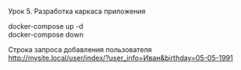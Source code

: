 

Урок 5. Разработка каркаса приложения  
  
docker-compose up -d  
docker-compose down  
  
Строка запроса добавления пользователя  
http://mysite.local/user/index/?user_info=Иван&birthday=05-05-1991  